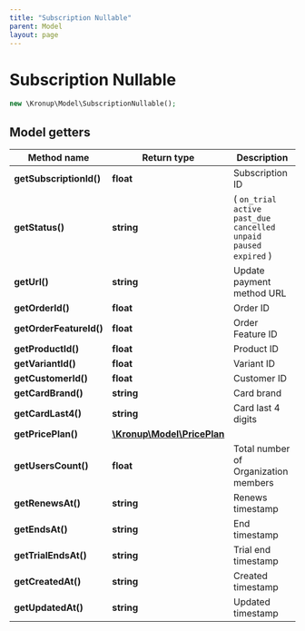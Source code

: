 ```yaml
---
title: "Subscription Nullable"
parent: Model
layout: page
---
```


# Subscription Nullable

```php
new \Kronup\Model\SubscriptionNullable();
```

## Model getters

Method name | Return type | Description
------------ | ------------- | -------------
**getSubscriptionId()** | **float** | Subscription ID
**getStatus()** | **string** | ( `on_trial` `active` `past_due` `cancelled` `unpaid` `paused` `expired` )
**getUrl()** | **string** | Update payment method URL
**getOrderId()** | **float** | Order ID
**getOrderFeatureId()** | **float** | Order Feature ID
**getProductId()** | **float** | Product ID
**getVariantId()** | **float** | Variant ID
**getCustomerId()** | **float** | Customer ID
**getCardBrand()** | **string** | Card brand
**getCardLast4()** | **string** | Card last 4 digits
**getPricePlan()** | [**\Kronup\Model\PricePlan**](../PricePlan) | 
**getUsersCount()** | **float** | Total number of Organization members
**getRenewsAt()** | **string** | Renews timestamp
**getEndsAt()** | **string** | End timestamp
**getTrialEndsAt()** | **string** | Trial end timestamp
**getCreatedAt()** | **string** | Created timestamp
**getUpdatedAt()** | **string** | Updated timestamp

